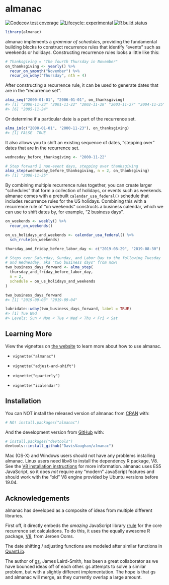 
<!-- README.md is generated from README.Rmd. Please edit that file -->

# almanac

<!-- badges: start -->

[![Codecov test
coverage](https://codecov.io/gh/DavisVaughan/almanac/branch/master/graph/badge.svg)](https://codecov.io/gh/DavisVaughan/almanac?branch=master)
[![Lifecycle:
experimental](https://img.shields.io/badge/lifecycle-experimental-orange.svg)](https://www.tidyverse.org/lifecycle/#experimental)
[![R build
status](https://github.com/DavisVaughan/almanac/workflows/R-CMD-check/badge.svg)](https://github.com/DavisVaughan/almanac/actions)
<!-- badges: end -->

``` r
library(almanac)
```

almanac implements a *grammar of schedules*, providing the fundamental
building blocks to construct recurrence rules that identify “events”
such as weekends or holidays. Constructing recurrence rules looks a
little like this:

``` r
# Thanksgiving = "The fourth Thursday in November"
on_thanksgiving <- yearly() %>% 
  recur_on_ymonth("November") %>%
  recur_on_wday("Thursday", nth = 4)
```

After constructing a recurrence rule, it can be used to generate dates
that are in the “recurrence set”.

``` r
alma_seq("2000-01-01", "2006-01-01", on_thanksgiving)
#> [1] "2000-11-23" "2001-11-22" "2002-11-28" "2003-11-27" "2004-11-25"
#> [6] "2005-11-24"
```

Or determine if a particular date is a part of the recurrence set.

``` r
alma_in(c("2000-01-01", "2000-11-23"), on_thanksgiving)
#> [1] FALSE  TRUE
```

It also allows you to shift an existing sequence of dates, “stepping
over” dates that are in the recurrence set.

``` r
wednesday_before_thanksgiving <- "2000-11-22"

# Step forward 2 non-event days, stepping over thanksgiving
alma_step(wednesday_before_thanksgiving, n = 2, on_thanksgiving)
#> [1] "2000-11-25"
```

By combining multiple recurrence rules together, you can create larger
“schedules” that form a collection of holidays, or events such as
weekends. almanac comes with a prebuilt `calendar_usa_federal()`
schedule that includes recurrence rules for the US holidays. Combining
this with a recurrence rule of “on weekends” constructs a business
calendar, which we can use to shift dates by, for example, “2 business
days”.

``` r
on_weekends <- weekly() %>% 
  recur_on_weekends()

on_us_holidays_and_weekends <- calendar_usa_federal() %>%
  sch_rrule(on_weekends)

thursday_and_friday_before_labor_day <- c("2019-08-29", "2019-08-30")

# Steps over Saturday, Sunday, and Labor Day to the following Tuesday
# and Wednesday, aka "two business days" from now!
two_business_days_forward <- alma_step(
  thursday_and_friday_before_labor_day, 
  n = 2,
  schedule = on_us_holidays_and_weekends
)

two_business_days_forward
#> [1] "2019-09-03" "2019-09-04"

lubridate::wday(two_business_days_forward, label = TRUE)
#> [1] Tue Wed
#> Levels: Sun < Mon < Tue < Wed < Thu < Fri < Sat
```

## Learning More

View the vignettes on [the
website](https://davisvaughan.github.io/almanac/index.html) to learn
more about how to use almanac.

  - `vignette("almanac")`

  - `vignette("adjust-and-shift")`

  - `vignette("quarterly")`

  - `vignette("icalendar")`

## Installation

You can NOT install the released version of almanac from
[CRAN](https://CRAN.R-project.org) with:

``` r
# NO! install.packages("almanac")
```

And the development version from [GitHub](https://github.com/) with:

``` r
# install.packages("devtools")
devtools::install_github("DavisVaughan/almanac")
```

Mac (OS-X) and Windows users should not have any problems installing
almanac. Linux users need libv8 to install the dependency R package, V8.
See the [V8 installation
instructions](https://github.com/jeroen/V8#debian--ubuntu) for more
information. almanac uses ES5 JavaScript, so it does *not* require any
“modern” JavaScript features and should work with the “old” V8 engine
provided by Ubuntu versions before 19.04.

## Acknowledgements

almanac has developed as a composite of ideas from multiple different
libraries.

First off, it directly embeds the *amazing* JavaScript library
[rrule](https://github.com/jakubroztocil/rrule) for the core recurrence
set calculations. To do this, it uses the equally awesome R package,
[V8](https://github.com/jeroen/V8), from Jeroen Ooms.

The date shifting / adjusting functions are modeled after similar
functions in [QuantLib](https://github.com/lballabio/QuantLib).

The author of [gs](https://github.com/jameslairdsmith/gs), James
Laird-Smith, has been a great collaborator as we have bounced ideas off
of each other. gs attempts to solve a similar problem, but with a
slightly different implementation. The hope is that gs and almanac will
merge, as they currently overlap a large amount.
